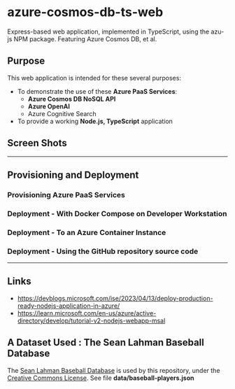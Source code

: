 # azure-cosmos-db-ts-web

Express-based web application, implemented in TypeScript, using the azu-js
NPM package.  Featuring Azure Cosmos DB, et al.

## Purpose

This web application is intended for these several purposes:

- To demonstrate the use of these **Azure PaaS Services**:
  - **Azure Cosmos DB NoSQL API**
  - **Azure OpenAI**
  - Azure Cognitive Search
- To provide a working **Node.js, TypeScript** application 

## Screen Shots


---

## Provisioning and Deployment

### Provisioning Azure PaaS Services


### Deployment - With Docker Compose on Developer Workstation


### Deployment - To an Azure Container Instance 

### Deployment - Using the GitHub repository source code


---

## Links

- https://devblogs.microsoft.com/ise/2023/04/13/deploy-production-ready-nodejs-application-in-azure/
- https://learn.microsoft.com/en-us/azure/active-directory/develop/tutorial-v2-nodejs-webapp-msal

## A Dataset Used : The Sean Lahman Baseball Database

The [Sean Lahman Baseball Database](http://seanlahman.com/download-baseball-database/)
is used by this repository, under the
[Creative Commons License](https://creativecommons.org/licenses/by-sa/3.0/).
See file **data/baseball-players.json**
